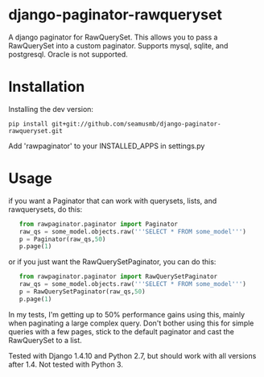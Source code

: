 django-paginator-rawqueryset
============================

A django paginator for RawQuerySet.  This allows you to pass a RawQuerySet into a custom paginator.
Supports mysql, sqlite, and postgresql.  Oracle is not supported. 

Installation
============

Installing the dev version:

    pip install git+git://github.com/seamusmb/django-paginator-rawqueryset.git

Add 'rawpaginator' to your INSTALLED_APPS in settings.py

Usage
=====

if you want a Paginator that can work with querysets, lists, and rawquerysets, do this:

```python
   from rawpaginator.paginator import Paginator
   raw_qs = some_model.objects.raw('''SELECT * FROM some_model''')
   p = Paginator(raw_qs,50)
   p.page(1)
```

or if you just want the RawQuerySetPaginator, you can do this:

```python
   from rawpaginator.paginator import RawQuerySetPaginator
   raw_qs = some_model.objects.raw('''SELECT * FROM some_model''')
   p = RawQuerySetPaginator(raw_qs,50)
   p.page(1)
```
In my tests, I'm getting up to 50% performance gains using this, mainly when paginating
a large complex query.  Don't bother using this for simple queries with a few pages,
stick to the default paginator and cast the RawQuerySet to a list.

Tested with Django 1.4.10 and Python 2.7, but should work with all versions after 1.4.
Not tested with Python 3.
